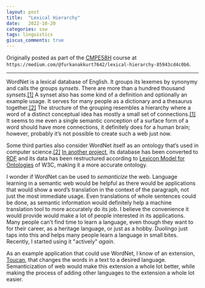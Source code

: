 ```yaml
---
layout: post
title:  "Lexical Hierarchy"
date:   2022-10-20
categories: ssw
tags: linguistics
giscus_comments: true
---
```


Originally posted as part of the [CMPE58H](https://cmpe.boun.edu.tr/courses/cmpe58h) course at `https://medium.com/@furkanakkurt7642/lexical-hierarchy-85943cd4c0b6`.

---

WordNet is a lexical database of English. It groups its lexemes by synonymy and calls the groups _synsets_. There are more than a hundred thousand _synsets_.[\[1\]](https://wordnet.princeton.edu/) A synset also has some kind of a definition and optionally an example usage. It serves for many people as a dictionary and a thesaurus together.[\[2\]](https://en.wikipedia.org/wiki/WordNet) The structure of the grouping resembles a hierarchy where a word of a distinct conceptual idea has mostly a small set of connections.[\[1\]](https://wordnet.princeton.edu/) It seems to me even a single semantic conception of a surface form of a word should have more connections, it definitely does for a human brain; however, probably it’s not possible to create such a web just now.

Some third parties also consider WordNet itself as an ontology that’s used in computer science.[\[2\]](https://en.wikipedia.org/wiki/WordNet) [In another project](http://wordnet-rdf.princeton.edu/about), its database has been converted to [RDF](https://www.w3.org/RDF/) and its data has been restructured according to [Lexicon Model for Ontologies](https://www.w3.org/2016/05/ontolex/) of W3C, making it a more accurate ontology.

I wonder if WordNet can be used to _semanticize_ the web. Language learning in a semantic web would be helpful as there would be applications that would show a word’s translation in the context of the paragraph, not just the most immediate usage. Even translations of whole sentences could be done, as semantic information would definitely help a machine translation tool to more accurately do its job. I believe the convenience it would provide would make a lot of people interested in its applications. Many people can’t find time to learn a language, even though they want to for their career, as a heritage language, or just as a hobby. Duolingo just taps into this and helps many people learn a language in small bites. Recently, I started using it "actively" _again_.

As an example application that could use WordNet, I know of an extension, [Toucan](https://jointoucan.com/), that changes the words in a text to a desired language. Semanticization of web would make this extension a whole lot better, while making the process of adding other languages to the extension a whole lot easier.
